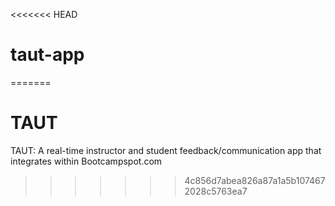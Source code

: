 <<<<<<< HEAD
# taut-app
=======
# TAUT
TAUT: A real-time instructor and student feedback/communication app that integrates within Bootcampspot.com
>>>>>>> 4c856d7abea826a87a1a5b1074672028c5763ea7
